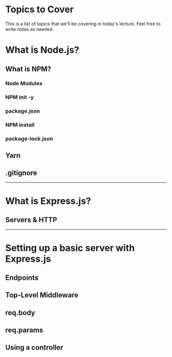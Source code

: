 # Topics to Cover

This is a list of topics that we'll be covering in today's lecture. Feel free to write notes as needed.

# What is Node.js?

## What is NPM?

### Node Modules
### NPM init -y
### package.json
### NPM install
### package-lock.json

## Yarn

## .gitignore

---

# What is Express.js?

## Servers & HTTP 

---

# Setting up a basic server with Express.js

## Endpoints

## Top-Level Middleware

## req.body

## req.params

## Using a controller